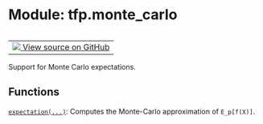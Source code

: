 <div itemscope itemtype="http://developers.google.com/ReferenceObject">
<meta itemprop="name" content="tfp.monte_carlo" />
<meta itemprop="path" content="Stable" />
</div>

# Module: tfp.monte_carlo


<table class="tfo-notebook-buttons tfo-api" align="left">

<td>
  <a target="_blank" href="https://github.com/tensorflow/probability/blob/master/tensorflow_probability/python/monte_carlo/__init__.py">
    <img src="https://www.tensorflow.org/images/GitHub-Mark-32px.png" />
    View source on GitHub
  </a>
</td></table>



Support for Monte Carlo expectations.

<!-- Placeholder for "Used in" -->


## Functions

[`expectation(...)`](../tfp/monte_carlo/expectation.md): Computes the Monte-Carlo approximation of `E_p[f(X)]`.

